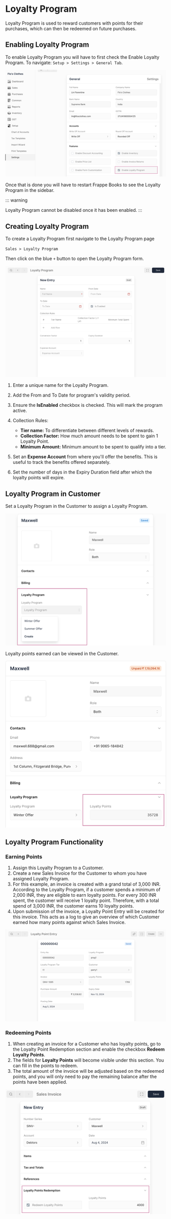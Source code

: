 # Loyalty Program

Loyalty Program is used to reward customers with points for their purchases,
which can then be redeemed on future purchases.

## Enabling Loyalty Program

To enable Loyalty Program you will have to first check the Enable Loyalty
Program. To
navigate: `Setup > Settings > General Tab`.

![Enable Inventory](./images//enable-loyalty-program.png)

Once that is done you will have to restart Frappe Books to see the Loyalty
Program in the sidebar.

::: warning

Loyalty Program cannot be disabled once it has been enabled.
:::

## Creating Loyalty Program

To create a Loyalty Program first navigate to the Loyalty Program page

`Sales > Loyalty Program`

Then click on the blue `+` button to open the Loyalty Program form.

![Sales Invoice Form](./images/loyalty-program.png)

1. Enter a unique name for the Loyalty Program.
2. Add the From and To Date for program's validity period.
3. Ensure the **IsEnabled** checkbox is checked. This will mark the program
   active.
4. Collection Rules:

   - **Tier name:** To differentiate between different levels of rewards.
   - **Collection Factor:** How much amount needs to be spent to gain 1 Loyalty
     Point.
   - **Minimum Amount:** Minimum amount to be spent to qualify into a tier.

5. Set an **Expense Account** from where you'll offer the benefits. This is
   useful to track the benefits offered separately.
6. Set the number of days in the Expiry Duration field after which the loyalty
   points will expire.

## Loyalty Program in Customer

Set a Loyalty Program in the Customer to assign a Loyalty Program.

![Sales Invoice Form](./images/choose-loyalty-program.png)

Loyalty points earned can be viewed in the Customer.

![Sales Invoice Form](./images/loyalty-points.png)

## Loyalty Program Functionality

### Earning Points

1. Assign this Loyalty Program to a Customer.
2. Create a new Sales Invoice for the Customer to whom you have assigned
   Loyalty Program.
3. For this example, an invoice is created with a grand total of 3,000 INR.
   According to the Loyalty Program, if a customer spends a minimum of
   2,000 INR, they are eligible to earn loyalty points. For every 300 INR
   spent, the customer will receive 1 loyalty point. Therefore, with a total
   spend of 3,000 INR, the customer earns 10 loyalty points.
4. Upon submission of the invoice, a Loyalty Point Entry will be created for
   this invoice. This acts as a log to give an overview of which Customer
   earned how many points against which Sales Invoice.

![Sales Invoice Form](./images/loyalty-point-entry.png)

### Redeeming Points

1. When creating an invoice for a Customer who has loyalty points, go to the
   Loyalty Point Redemption section and enable the checkbox
   **Redeem Loyalty Points**.
2. The fields for **Loyalty Points** will become visible under this section.
   You can fill in the points to redeem.
3. The total amount of the invoice will be adjusted based on the redeemed
   points, and you will only need to pay the remaining balance after the points
   have been applied.

![Sales Invoice Form](./images/redeem-loyalty-points.png)
